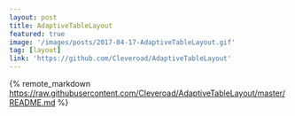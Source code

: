 ```yaml
---
layout: post
title: AdaptiveTableLayout
featured: true
image: '/images/posts/2017-04-17-AdaptiveTableLayout.gif'
tag: [layout]
link: 'https://github.com/Cleveroad/AdaptiveTableLayout'
---
```


{% remote_markdown https://raw.githubusercontent.com/Cleveroad/AdaptiveTableLayout/master/README.md %}

